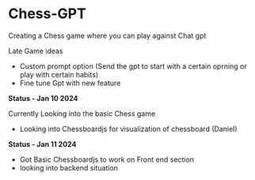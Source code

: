 # Chess-GPT
Creating a Chess game where you can play against Chat gpt

Late Game ideas

 - Custom prompt option (Send the gpt to start with a certain oprning or play with certain habits)
 - Fine tune Gpt with new feature

   

**Status - Jan 10 2024**

Currently Looking into the basic Chess game
 - Looking into Chessboardjs for visualization of chessboard (Daniel)


**Status - Jan 11 2024**
 - Got Basic Chessboardjs to work on Front end section
 - looking into backend situation
